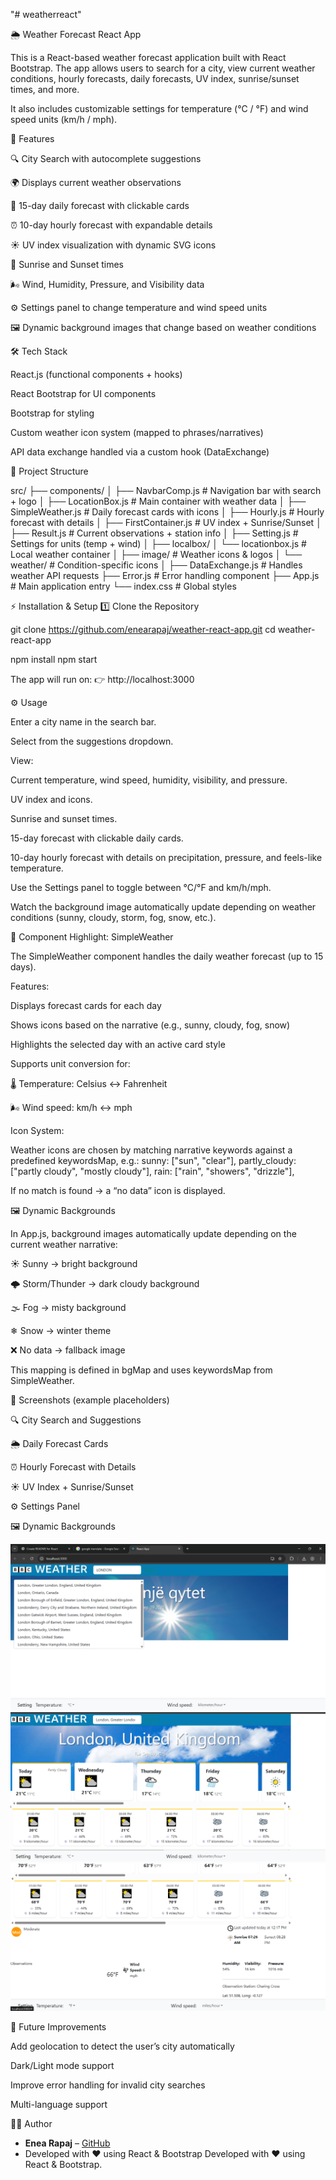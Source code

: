 "# weatherreact" 

🌦 Weather Forecast React App

This is a React-based weather forecast application built with React Bootstrap.
The app allows users to search for a city, view current weather conditions, hourly forecasts, daily forecasts, UV index, sunrise/sunset times, and more.

It also includes customizable settings for temperature (°C / °F) and wind speed units (km/h / mph).

🚀 Features

🔍 City Search with autocomplete suggestions

🌍 Displays current weather observations

📅 15-day daily forecast with clickable cards

⏰ 10-day hourly forecast with expandable details

☀️ UV index visualization with dynamic SVG icons

🌅 Sunrise and Sunset times

🌬 Wind, Humidity, Pressure, and Visibility data

⚙️ Settings panel to change temperature and wind speed units

🖼 Dynamic background images that change based on weather conditions

🛠 Tech Stack

React.js (functional components + hooks)

React Bootstrap for UI components

Bootstrap for styling

Custom weather icon system (mapped to phrases/narratives)

API data exchange handled via a custom hook (DataExchange)

📂 Project Structure

src/
├── components/
│   ├── NavbarComp.js        # Navigation bar with search + logo
│   ├── LocationBox.js       # Main container with weather data
│   ├── SimpleWeather.js     # Daily forecast cards with icons
│   ├── Hourly.js            # Hourly forecast with details
│   ├── FirstContainer.js    # UV index + Sunrise/Sunset
│   ├── Result.js            # Current observations + station info
│   ├── Setting.js           # Settings for units (temp + wind)
│
├── localbox/
│   └── locationbox.js       # Local weather container
│
├── image/                   # Weather icons & logos
│   └── weather/             # Condition-specific icons
│
├── DataExchange.js          # Handles weather API requests
├── Error.js                 # Error handling component
├── App.js                   # Main application entry
└── index.css                # Global styles

⚡️ Installation & Setup
1️⃣ Clone the Repository

git clone https://github.com/enearapaj/weather-react-app.git
cd weather-react-app

npm install
npm start

The app will run on:
👉 http://localhost:3000

⚙️ Usage

Enter a city name in the search bar.

Select from the suggestions dropdown.

View:

Current temperature, wind speed, humidity, visibility, and pressure.

UV index and icons.

Sunrise and sunset times.

15-day forecast with clickable daily cards.

10-day hourly forecast with details on precipitation, pressure, and feels-like temperature.

Use the Settings panel to toggle between °C/°F and km/h/mph.

Watch the background image automatically update depending on weather conditions (sunny, cloudy, storm, fog, snow, etc.).

🎨 Component Highlight: SimpleWeather

The SimpleWeather component handles the daily weather forecast (up to 15 days).

Features:

Displays forecast cards for each day

Shows icons based on the narrative (e.g., sunny, cloudy, fog, snow)

Highlights the selected day with an active card style

Supports unit conversion for:

🌡 Temperature: Celsius ↔ Fahrenheit

🌬 Wind speed: km/h ↔ mph

Icon System:

Weather icons are chosen by matching narrative keywords against a predefined keywordsMap, e.g.:
sunny: ["sun", "clear"],
partly_cloudy: ["partly cloudy", "mostly cloudy"],
rain: ["rain", "showers", "drizzle"],

If no match is found → a “no data” icon is displayed.

🖼 Dynamic Backgrounds

In App.js, background images automatically update depending on the current weather narrative:

☀️ Sunny → bright background

🌩 Storm/Thunder → dark cloudy background

🌫 Fog → misty background

❄ Snow → winter theme

❌ No data → fallback image

This mapping is defined in bgMap and uses keywordsMap from SimpleWeather.

📸 Screenshots (example placeholders)

🔍 City Search and Suggestions

🌦 Daily Forecast Cards

⏰ Hourly Forecast with Details

☀️ UV Index + Sunrise/Sunset

⚙️ Settings Panel

🖼 Dynamic Backgrounds

![Click city name in form and appear table city name ](<Screenshot 2025-09-09 122614.png>)
![Appear weather forecast for this city ](<Screenshot 2025-09-09 122636.png>)
![Is other pieces of application](<Screenshot 2025-09-09 122657.png>)

🧩 Future Improvements

Add geolocation to detect the user’s city automatically

Dark/Light mode support

Improve error handling for invalid city searches

Multi-language support

👨‍💻 Author

- **Enea Rapaj** – [GitHub](https://github.com/enearapaj)  
- Developed with ❤️ using React & Bootstrap
Developed with ❤️ using React & Bootstrap.
